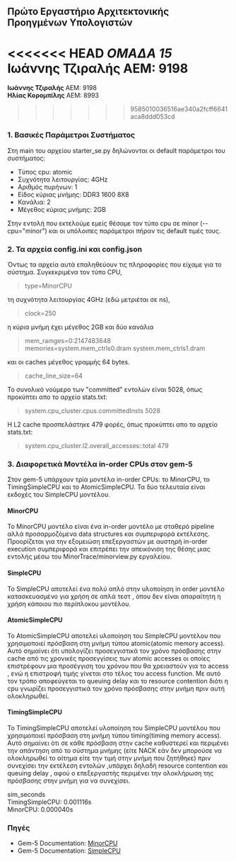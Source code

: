 ## Πρώτο Εργαστήριο Αρχιτεκτονικής Προηγμένων Υπολογιστών

<<<<<<< HEAD
_ΟΜΑΔΑ 15_  
**Ιωάννης Τζιραλής** ΑΕΜ: 9198
=======
**Ιωάννης Τζιραλής** ΑΕΜ: 9198  
**Ηλίας Κορομπίλης** ΑΕΜ: 8993
>>>>>>> 9585010036516ae340a2fcff6641aca8ddd053cd

### 1. Βασικές Παράμετροι Συστήματος  
Στη main του αρχείου starter_se.py δηλώνονται οι default παράμετροι του συστήματος:  
* Tύπος cpu: atomic
* Συχνότητα λειτουργίας: 4GHz
* Αριθμός πυρήνων: 1
* Είδος κύριας μνήμης: DDR3 1600 8X8
* Κανάλια: 2
* Μέγεθος κύριας μνήμης: 2GB  

Στην εντολή που εκτελούμε εμείς θέσαμε τον τύπο cpu σε minor (--cpu="minor") και οι υπόλοιπες παράμετροι πήραν τις default τιμές τους.

### 2. Τα αρχεία config.ini και config.json  
Όντως τα αρχεία αυτά επαληθεύουν τις πληροφορίες που είχαμε για το σύστημα. Συγκεκριμένα τον τύπο CPU,
>type=MinorCPU

τη συχνότητα λειτουργίας 4GHz (εδώ μετριέται σε ns),
>clock=250

η κύρια μνήμη έχει μέγεθος 2GB και δύο κανάλια
>mem_ramges=0:2147483648  
>memories=system.mem_ctrls0.dram system.mem_ctrls1.dram

και οι caches μέγεθος γραμμής 64 bytes.
>cache_line_size=64


Το συνολικό νούμερο των "committed" εντολών είναι 5028, όπως προκύπτει απο το αρχείο stats.txt:
>system.cpu_cluster.cpus.committedInsts           5028

Η L2 cache προσπελάστηκε 479 φορές, όπως προκύπτει απο το αρχείο stats.txt:
>system.cpu_cluster.l2.overall_accesses::total          479


### 3. Διαφορετικά Μοντέλα in-order CPUs στον gem-5    
Στον gem-5 υπάρχουν τρία μοντέλα in-order CPUs: το MinorCPU, το TimingSimpleCPU και το AtomicSimpleCPU. Τα δύο τελευταία είναι εκδοχές του SimpleCPU μοντέλου.

#### MinorCPU  
Το MinorCPU μοντέλο είναι ένα in-order μοντέλο με σταθερό pipeline αλλά προσαρμοζόμενα data structures και συμπεριφορά εκτέλεσης. Προορίζεται για την εξομειώση επεξεργαστών με αυστηρή in-order execution συμπεριφορά και επιτρέπει την απεικόνιση της θέσης μιας εντολής μέσω του MinorTrace/minorview.py εργαλείου.

#### SimpleCPU  
Το SimpleCPU αποτελεί ένα πολύ απλό στην υλοποίηση in order μοντέλο κατασκευασμένο για χρήση σε απλά τεστ , όπου δεν είναι απαραίτητη η χρήση κάποιου πιο περίπλοκου μοντέλου.

#### AtomicSimpleCPU
Το AtomicSimpleCPU αποτελεί υλοποίηση του SimpleCPU μοντέλου που χρησιμοποιεί πρόσβαση στη μνήμη τύπου atomic(atomic memory access). Αυτό σημαίνει ότι υπολογίζει προσεγγιστικά τον χρόνο πρόσβασης στην cache από τις χρονικές προσεγγίσεις των atomic accesses οι οποίες επιστρέφουν μια προσέγγιση του χρόνου που θα χρειαστούν για το access , ενώ η επιστροφή τιμής γίνεται στο τέλος του access function. Με αυτό τον τρόπο αποφεύγεται το queuing delay και το resource contention διότι η cpu γνωρίζει προσεγγιστικά τον χρόνο πρόσβασης στην μνήμη πριν αυτή ολοκληρωθεί.

#### TimingSimpleCPU
Το TimingSimpleCPU αποτελεί υλοποίηση του SimpleCPU μοντέλου που χρησιμοποιεί πρόσβαση στη μνήμη τύπου timing(timing memory access). Αυτό σημαίνει ότι σε κάθε πρόσβαση στην cache καθυστερεί και περιμένει την απάντηση από το σύστημα μνήμης (είτε NACK εάν δεν μπορούσε να ολοκληρωθεί το αίτημα είτε την τιμή στην μνήμη που ζητήθηκε) πριν συνεχίσει την εκτέλεση εντολών ,υπάρχει δηλαδή resource contention και queuing delay , αφού ο επεξεργαστής περιμένει την ολοκλήρωση της πρόσβασης στην μνήμη για να συνεχίσει.

sim_seconds  
TimingSimpleCPU: 0.001116s  
MinorCPU: 0.000040s



### Πηγές  
* Gem-5 Documentation: [MinorCPU](http://www.gem5.org/documentation/general_docs/cpu_models/minor_cpu)
* Gem-5 Documentation: [SimpleCPU](http://www.gem5.org/documentation/general_docs/cpu_models/SimpleCPU)
